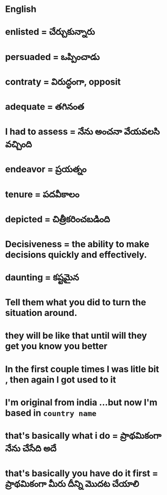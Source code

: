 # English

# enlisted = చేర్చుకున్నారు
# persuaded = ఒప్పించాడు
# contraty = విరుద్ధంగా, opposit
# adequate = తగినంత
# I had to assess = నేను అంచనా వేయవలసి వచ్చింది
# endeavor = ప్రయత్నం
# tenure = పదవీకాలం
# depicted = చిత్రీకరించబడింది
# Decisiveness = the ability to make decisions quickly and effectively.
# daunting = కష్టమైన
# 


#  Tell them what you did to turn the situation around. 
#  they will be like that until will they get you know you better
#  In the first couple times I was litle bit ` `, then again I got used to it
#  I'm original from india ...but now I'm based in `country name`
# that's basically what i do = ప్రాథమికంగా నేను చేసేది అదే
# that's basically you have do it first = ప్రాథమికంగా మీరు దీన్ని మొదట చేయాలి
